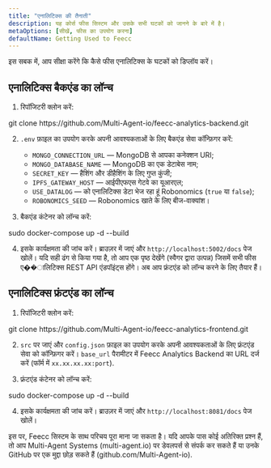```yaml
---
title: "एनालिटिक्स की तैनाती"
description: यह कोर्स फीस सिस्टम और उसके सभी घटकों को जानने के बारे में है।
metaOptions: [सीखें, फीस का उपयोग करना]
defaultName: Getting Used to Feecc
---
```


<RoboAcademyText fWeight="500">
इस सबक में, आप सीक्षा करेंगे कि कैसे फीस एनालिटिक्स के घटकों को डिप्लॉय करें।
</RoboAcademyText>

## एनालिटिक्स बैकएंड का लॉन्च

1. रिपॉजिटरी क्लोन करें:

<LessonCodeWrapper language="bash" codeClass="big-code">
git clone https://github.com/Multi-Agent-io/feecc-analytics-backend.git
</LessonCodeWrapper>

2. `.env` फ़ाइल का उपयोग करके अपनी आवश्यकताओं के लिए बैकएंड सेवा कॉन्फ़िगर करें:
    - `MONGO_CONNECTION_URL` — MongoDB से आपका कनेक्शन URI;
    - `MONGO_DATABASE_NAME` — MongoDB का एक डेटाबेस नाम;
    - `SECRET_KEY` — हैशिंग और डीहैशिंग के लिए गुप्त कुंजी;
    - `IPFS_GATEWAY_HOST` — आईपीएफएस गेटवे का यूआरएल;
    - `USE_DATALOG` — को एनालिटिक्स डेटा भेज रहा हूं Robonomics (`true` या `false`);
    - `ROBONOMICS_SEED` — Robonomics खाते के लिए बीज-वाक्यांश।

3. बैकएंड कंटेनर को लॉन्च करें:

<LessonCodeWrapper language="bash">
sudo docker-compose up -d --build
</LessonCodeWrapper>

4. इसके कार्यक्षमता की जांच करें। ब्राउज़र में जाएं और `http://localhost:5002/docs` पेज खोलें। यदि सही ढंग से किया गया है, तो आप एक पृष्ठ देखेंगे (स्वैगर द्वारा उत्पन्न) जिसमें सभी फीस ए��ालिटिक्स REST API एंडपॉइंट्स होंगे। अब आप फ्रंटएंड को लॉन्च करने के लिए तैयार हैं।

## एनालिटिक्स फ्रंटएंड का लॉन्च

1. रिपॉजिटरी क्लोन करें:

<LessonCodeWrapper language="bash" codeClass="big-code">
git clone https://github.com/Multi-Agent-io/feecc-analytics-frontend.git
</LessonCodeWrapper>

2. `src` पर जाएं और `config.json` फ़ाइल का उपयोग करके अपनी आवश्यकताओं के लिए फ्रंटएंड सेवा को कॉन्फ़िगर करें। `base_url` पैरामीटर में Feecc Analytics Backend का URL दर्ज करें (फॉर्म में `xx.xx.xx.xx:port`).

3. फ्रंटएंड कंटेनर को लॉन्च करें:

<LessonCodeWrapper language="bash">
sudo docker-compose up -d --build
</LessonCodeWrapper>

4. इसके कार्यक्षमता की जांच करें। ब्राउज़र में जाएं और `http://localhost:8081/docs` पेज खोलें।

<RoboAcademyText fWeight="500">
इस पर, Feecc सिस्टम के साथ परिचय पूरा माना जा सकता है। यदि आपके पास कोई अतिरिक्त प्रश्न हैं, तो आप Multi-Agent Systems (multi-agent.io) पर डेवलपर्स से संपर्क कर सकते हैं या उनके GitHub पर एक मुद्दा छोड़ सकते हैं (github.com/Multi-Agent-io).
</RoboAcademyText>